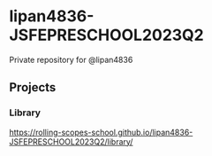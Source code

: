 # lipan4836-JSFEPRESCHOOL2023Q2
Private repository for @lipan4836

## Projects

### Library
<https://rolling-scopes-school.github.io/lipan4836-JSFEPRESCHOOL2023Q2/library/>
